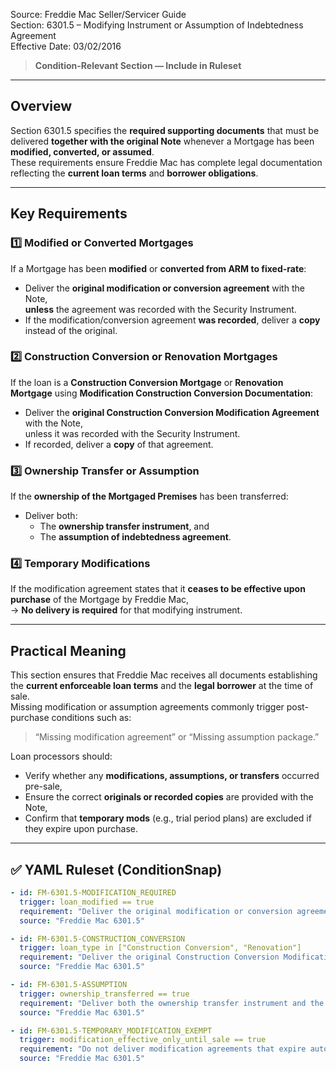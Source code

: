 Source: Freddie Mac Seller/Servicer Guide  
Section: 6301.5 – Modifying Instrument or Assumption of Indebtedness Agreement  
Effective Date: 03/02/2016  

> **Condition-Relevant Section — Include in Ruleset**

---

## Overview
Section 6301.5 specifies the **required supporting documents** that must be delivered **together with the original Note** whenever a Mortgage has been **modified, converted, or assumed**.  
These requirements ensure Freddie Mac has complete legal documentation reflecting the **current loan terms** and **borrower obligations**.

---

## Key Requirements

### 1️⃣  Modified or Converted Mortgages
If a Mortgage has been **modified** or **converted from ARM to fixed-rate**:
- Deliver the **original modification or conversion agreement** with the Note,  
  **unless** the agreement was recorded with the Security Instrument.
- If the modification/conversion agreement **was recorded**, deliver a **copy** instead of the original.

### 2️⃣  Construction Conversion or Renovation Mortgages
If the loan is a **Construction Conversion Mortgage** or **Renovation Mortgage** using **Modification Construction Conversion Documentation**:
- Deliver the **original Construction Conversion Modification Agreement** with the Note,  
  unless it was recorded with the Security Instrument.
- If recorded, deliver a **copy** of that agreement.

### 3️⃣  Ownership Transfer or Assumption
If the **ownership of the Mortgaged Premises** has been transferred:
- Deliver both:
  - The **ownership transfer instrument**, and  
  - The **assumption of indebtedness agreement**.

### 4️⃣  Temporary Modifications
If the modification agreement states that it **ceases to be effective upon purchase** of the Mortgage by Freddie Mac,  
→ **No delivery is required** for that modifying instrument.

---

## Practical Meaning
This section ensures that Freddie Mac receives all documents establishing the **current enforceable loan terms** and the **legal borrower** at the time of sale.  
Missing modification or assumption agreements commonly trigger post-purchase conditions such as:  
> “Missing modification agreement” or “Missing assumption package.”

Loan processors should:
- Verify whether any **modifications, assumptions, or transfers** occurred pre-sale,  
- Ensure the correct **originals or recorded copies** are provided with the Note,  
- Confirm that **temporary mods** (e.g., trial period plans) are excluded if they expire upon purchase.

---

## ✅ YAML Ruleset (ConditionSnap)
```yaml
- id: FM-6301.5-MODIFICATION_REQUIRED
  trigger: loan_modified == true
  requirement: "Deliver the original modification or conversion agreement with the Note unless recorded with the Security Instrument; if recorded, deliver a copy."
  source: "Freddie Mac 6301.5"

- id: FM-6301.5-CONSTRUCTION_CONVERSION
  trigger: loan_type in ["Construction Conversion", "Renovation"]
  requirement: "Deliver the original Construction Conversion Modification Agreement unless recorded; if recorded, deliver a copy."
  source: "Freddie Mac 6301.5"

- id: FM-6301.5-ASSUMPTION
  trigger: ownership_transferred == true
  requirement: "Deliver both the ownership transfer instrument and the assumption of indebtedness agreement."
  source: "Freddie Mac 6301.5"

- id: FM-6301.5-TEMPORARY_MODIFICATION_EXEMPT
  trigger: modification_effective_only_until_sale == true
  requirement: "Do not deliver modification agreements that expire automatically upon Freddie Mac purchase."
  source: "Freddie Mac 6301.5"
